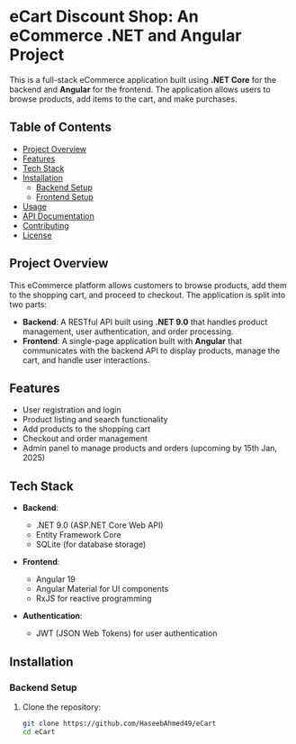 # eCart Discount Shop: An eCommerce .NET and Angular Project

This is a full-stack eCommerce application built using **.NET Core** for the backend and **Angular** for the frontend. The application allows users to browse products, add items to the cart, and make purchases.

## Table of Contents

- [Project Overview](#project-overview)
- [Features](#features)
- [Tech Stack](#tech-stack)
- [Installation](#installation)
  - [Backend Setup](#backend-setup)
  - [Frontend Setup](#frontend-setup)
- [Usage](#usage)
- [API Documentation](#api-documentation)
- [Contributing](#contributing)
- [License](#license)

## Project Overview

This eCommerce platform allows customers to browse products, add them to the shopping cart, and proceed to checkout. The application is split into two parts:

- **Backend**: A RESTful API built using **.NET 9.0** that handles product management, user authentication, and order processing.
- **Frontend**: A single-page application built with **Angular** that communicates with the backend API to display products, manage the cart, and handle user interactions.

## Features

- User registration and login
- Product listing and search functionality
- Add products to the shopping cart
- Checkout and order management
- Admin panel to manage products and orders (upcoming by 15th Jan, 2025)

## Tech Stack

- **Backend**: 
  - .NET 9.0 (ASP.NET Core Web API)
  - Entity Framework Core
  - SQLite (for database storage)
  
- **Frontend**:
  - Angular 19
  - Angular Material for UI components
  - RxJS for reactive programming
  
- **Authentication**:
  - JWT (JSON Web Tokens) for user authentication

## Installation

### Backend Setup

1. Clone the repository:

   ```bash
   git clone https://github.com/HaseebAhmed49/eCart
   cd eCart
